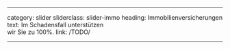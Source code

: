 ---

category: slider
sliderclass: slider-immo
heading: Immobilienversicherungen
text: Im Schadensfall unterstützen<span class='spacer'></span><br /><span class='spacer'></span>wir Sie zu 100%.
link: /TODO/

---